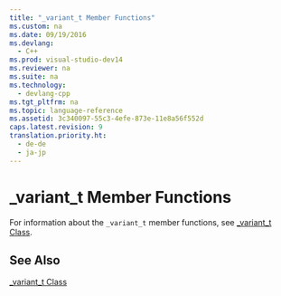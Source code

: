```yaml
---
title: "_variant_t Member Functions"
ms.custom: na
ms.date: 09/19/2016
ms.devlang: 
  - C++
ms.prod: visual-studio-dev14
ms.reviewer: na
ms.suite: na
ms.technology: 
  - devlang-cpp
ms.tgt_pltfrm: na
ms.topic: language-reference
ms.assetid: 3c340097-55c3-4efe-873e-11e8a56f552d
caps.latest.revision: 9
translation.priority.ht: 
  - de-de
  - ja-jp
---
```

# _variant_t Member Functions
For information about the `_variant_t` member functions, see [_variant_t Class](../vs140/_variant_t-Class.md).  
  
## See Also  
 [_variant_t Class](../vs140/_variant_t-Class.md)